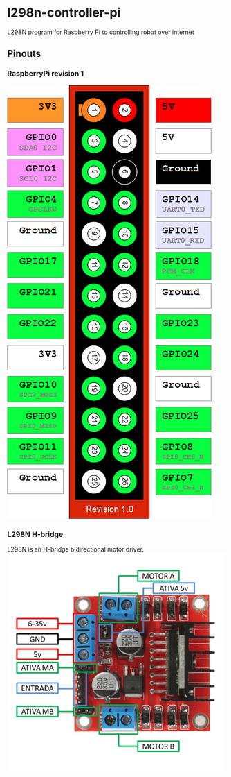 # l298n-controller-pi
L298N program for Raspberry Pi to controlling robot over internet

## Pinouts
### RaspberryPi revision 1

![Raspberry Pi GPIOs](RaspberryPi_pinput.png)

### L298N H-bridge
L298N is an H-bridge bidirectional motor driver.
![L298N motor driver](L298n.jpg)


